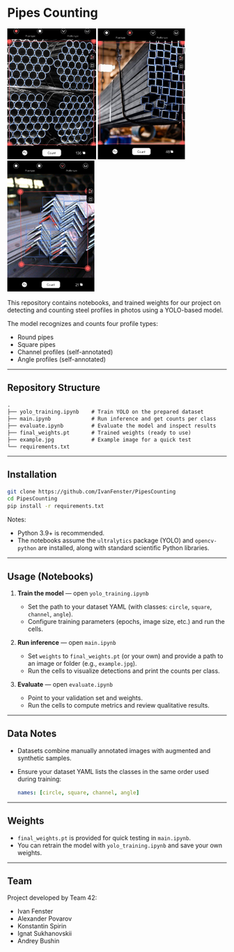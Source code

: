 # Pipes Counting 

<img height="300" alt="labeled_example1" src="./assets/Tablet1.jpg" /> <img height="300" alt="labeled_example1" src="./assets/Tablet2.jpg" /> <img height="300" alt="labeled_example1" src="./assets/Tablet4.jpg" />

This repository contains notebooks, and trained weights for our project on detecting and counting steel profiles in photos using a YOLO-based model.

The model recognizes and counts four profile types:

* Round pipes
* Square pipes
* Channel profiles (self-annotated)
* Angle profiles (self-annotated)

---

## Repository Structure

```
.
├── yolo_training.ipynb    # Train YOLO on the prepared dataset
├── main.ipynb             # Run inference and get counts per class
├── evaluate.ipynb         # Evaluate the model and inspect results
├── final_weights.pt       # Trained weights (ready to use)
├── example.jpg            # Example image for a quick test
└── requirements.txt
```

---

## Installation

```bash
git clone https://github.com/IvanFenster/PipesCounting
cd PipesCounting
pip install -r requirements.txt
```

Notes:

* Python 3.9+ is recommended.
* The notebooks assume the `ultralytics` package (YOLO) and `opencv-python` are installed, along with standard scientific Python libraries.

---

## Usage (Notebooks)

1. **Train the model** — open `yolo_training.ipynb`

   * Set the path to your dataset YAML (with classes: `circle`, `square`, `channel`, `angle`).
   * Configure training parameters (epochs, image size, etc.) and run the cells.

2. **Run inference** — open `main.ipynb`

   * Set `weights` to `final_weights.pt` (or your own) and provide a path to an image or folder (e.g., `example.jpg`).
   * Run the cells to visualize detections and print the counts per class.

3. **Evaluate** — open `evaluate.ipynb`

   * Point to your validation set and weights.
   * Run the cells to compute metrics and review qualitative results.

---

## Data Notes

* Datasets combine manually annotated images with augmented and synthetic samples.
* Ensure your dataset YAML lists the classes in the same order used during training:

  ```yaml
  names: [circle, square, channel, angle]
  ```

---

## Weights

* `final_weights.pt` is provided for quick testing in `main.ipynb`.
* You can retrain the model with `yolo_training.ipynb` and save your own weights.

---

## Team

Project developed by Team 42:
- Ivan Fenster
- Alexander Povarov
- Konstantin Spirin
- Ignat Sukhanovskii
- Andrey Bushin
